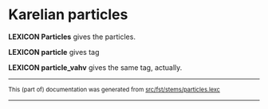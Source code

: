 # Karelian particles

**LEXICON Particles** gives the particles.

**LEXICON particle** gives tag

**LEXICON particle_vahv** gives the same tag, actually.

* * *

<small>This (part of) documentation was generated from [src/fst/stems/particles.lexc](https://github.com/giellalt/lang-krl/blob/main/src/fst/stems/particles.lexc)</small>

---

